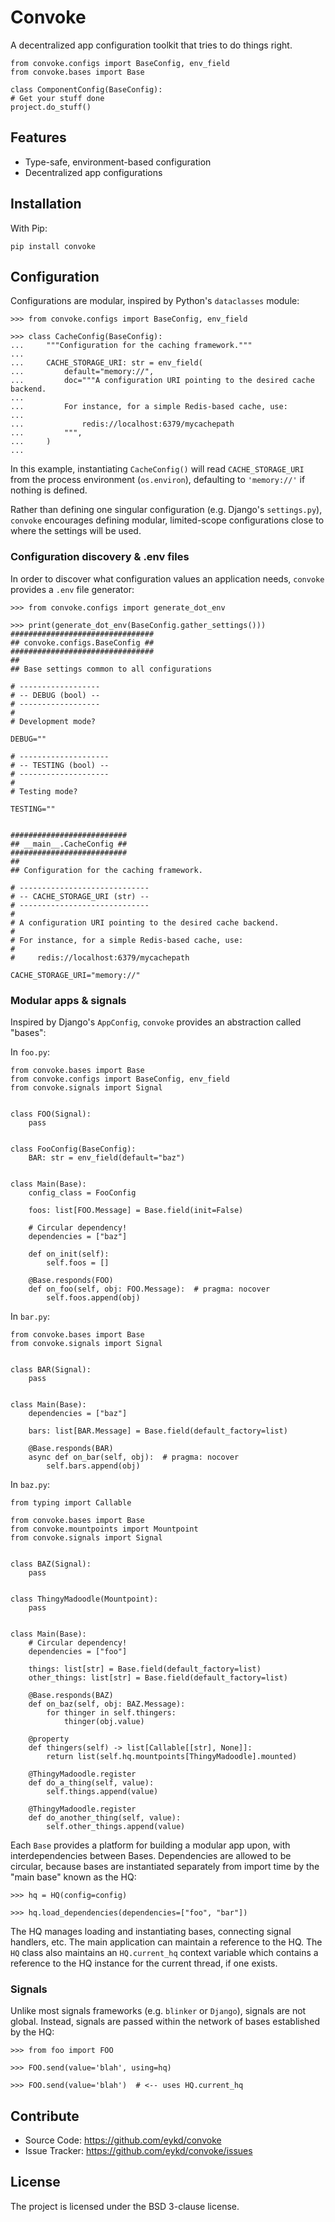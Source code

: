 # Convoke

A decentralized app configuration toolkit that tries to do things right.

    from convoke.configs import BaseConfig, env_field
    from convoke.bases import Base

    class ComponentConfig(BaseConfig):
    # Get your stuff done
    project.do_stuff()

## Features

- Type-safe, environment-based configuration
- Decentralized app configurations

## Installation

With Pip:

    pip install convoke


## Configuration

Configurations are modular, inspired by Python's `dataclasses` module:

    >>> from convoke.configs import BaseConfig, env_field

    >>> class CacheConfig(BaseConfig):
    ...     """Configuration for the caching framework."""
    ...
    ...     CACHE_STORAGE_URI: str = env_field(
    ...         default="memory://",
    ...         doc="""A configuration URI pointing to the desired cache backend.
    ...
    ...         For instance, for a simple Redis-based cache, use:
    ...
    ...             redis://localhost:6379/mycachepath
    ...         """,
    ...     )
    ...

In this example, instantiating `CacheConfig()` will read `CACHE_STORAGE_URI`
from the process environment (`os.environ`), defaulting to `'memory://'` if
nothing is defined.

Rather than defining one singular configuration (e.g. Django's `settings.py`),
`convoke` encourages defining modular, limited-scope configurations close to
where the settings will be used.


### Configuration discovery & .env files

In order to discover what configuration values an application needs, `convoke`
provides a `.env` file generator:

    >>> from convoke.configs import generate_dot_env

    >>> print(generate_dot_env(BaseConfig.gather_settings()))
    ################################
    ## convoke.configs.BaseConfig ##
    ################################
    ##
    ## Base settings common to all configurations

    # ------------------
    # -- DEBUG (bool) --
    # ------------------
    #
    # Development mode?

    DEBUG=""

    # --------------------
    # -- TESTING (bool) --
    # --------------------
    #
    # Testing mode?

    TESTING=""


    ##########################
    ## __main__.CacheConfig ##
    ##########################
    ##
    ## Configuration for the caching framework.

    # -----------------------------
    # -- CACHE_STORAGE_URI (str) --
    # -----------------------------
    #
    # A configuration URI pointing to the desired cache backend.
    #
    # For instance, for a simple Redis-based cache, use:
    #
    #     redis://localhost:6379/mycachepath

    CACHE_STORAGE_URI="memory://"


### Modular apps & signals

Inspired by Django's `AppConfig`, `convoke` provides an abstraction called
"bases":

In `foo.py`:

    from convoke.bases import Base
    from convoke.configs import BaseConfig, env_field
    from convoke.signals import Signal


    class FOO(Signal):
        pass


    class FooConfig(BaseConfig):
        BAR: str = env_field(default="baz")


    class Main(Base):
        config_class = FooConfig

        foos: list[FOO.Message] = Base.field(init=False)

        # Circular dependency!
        dependencies = ["baz"]

        def on_init(self):
            self.foos = []

        @Base.responds(FOO)
        def on_foo(self, obj: FOO.Message):  # pragma: nocover
            self.foos.append(obj)


In `bar.py`:

    from convoke.bases import Base
    from convoke.signals import Signal


    class BAR(Signal):
        pass


    class Main(Base):
        dependencies = ["baz"]

        bars: list[BAR.Message] = Base.field(default_factory=list)

        @Base.responds(BAR)
        async def on_bar(self, obj):  # pragma: nocover
            self.bars.append(obj)


In `baz.py`:

    from typing import Callable

    from convoke.bases import Base
    from convoke.mountpoints import Mountpoint
    from convoke.signals import Signal


    class BAZ(Signal):
        pass


    class ThingyMadoodle(Mountpoint):
        pass


    class Main(Base):
        # Circular dependency!
        dependencies = ["foo"]

        things: list[str] = Base.field(default_factory=list)
        other_things: list[str] = Base.field(default_factory=list)

        @Base.responds(BAZ)
        def on_baz(self, obj: BAZ.Message):
            for thinger in self.thingers:
                thinger(obj.value)

        @property
        def thingers(self) -> list[Callable[[str], None]]:
            return list(self.hq.mountpoints[ThingyMadoodle].mounted)

        @ThingyMadoodle.register
        def do_a_thing(self, value):
            self.things.append(value)

        @ThingyMadoodle.register
        def do_another_thing(self, value):
            self.other_things.append(value)


Each `Base` provides a platform for building a modular app upon, with
interdependencies between Bases. Dependencies are allowed to be circular,
because bases are instantiated separately from import time by the "main base"
known as the HQ:

    >>> hq = HQ(config=config)

    >>> hq.load_dependencies(dependencies=["foo", "bar"])


The HQ manages loading and instantiating bases, connecting signal handlers,
etc. The main application can maintain a reference to the HQ. The `HQ` class
also maintains an `HQ.current_hq` context variable which contains a reference to
the HQ instance for the current thread, if one exists.


### Signals

Unlike most signals frameworks (e.g. `blinker` or `Django`), signals are not
global. Instead, signals are passed within the network of bases established by
the HQ:

    >>> from foo import FOO

    >>> FOO.send(value='blah', using=hq)

    >>> FOO.send(value='blah')  # <-- uses HQ.current_hq


Contribute
----------

- Source Code: https://github.com/eykd/convoke
- Issue Tracker: https://github.com/eykd/convoke/issues


License
-------

The project is licensed under the BSD 3-clause license.
